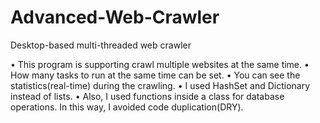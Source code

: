 # Advanced-Web-Crawler

Desktop-based multi-threaded web crawler

• This program is supporting crawl multiple websites at the same time.
• How many tasks to run at the same time can be set.
• You can see the statistics(real-time) during the crawling.
• I used HashSet and Dictionary instead of lists.
• Also, I used functions inside a class for database operations. In this way, I avoided code duplication(DRY).

